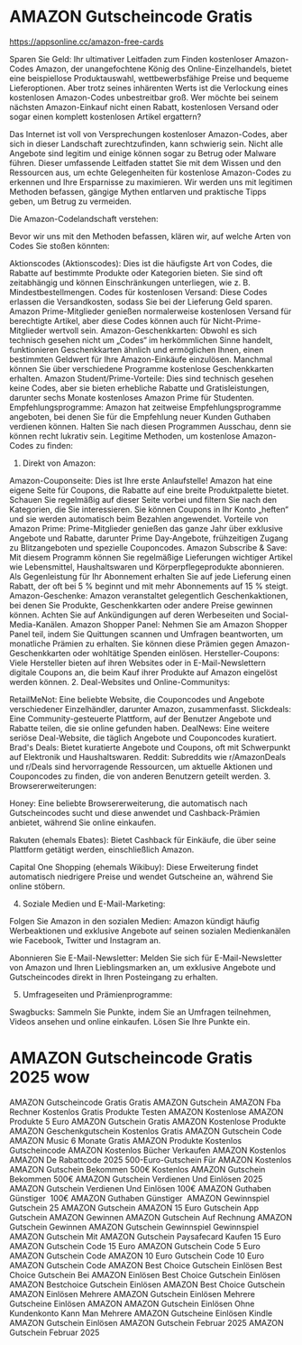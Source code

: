# AMAZON Gutscheincode Gratis 
https://appsonline.cc/amazon-free-cards

Sparen Sie Geld: Ihr ultimativer Leitfaden zum Finden kostenloser Amazon-Codes
Amazon, der unangefochtene König des Online-Einzelhandels, bietet eine beispiellose Produktauswahl, wettbewerbsfähige Preise und bequeme Lieferoptionen. Aber trotz seines inhärenten Werts ist die Verlockung eines kostenlosen Amazon-Codes unbestreitbar groß. Wer möchte bei seinem nächsten Amazon-Einkauf nicht einen Rabatt, kostenlosen Versand oder sogar einen komplett kostenlosen Artikel ergattern?

Das Internet ist voll von Versprechungen kostenloser Amazon-Codes, aber sich in dieser Landschaft zurechtzufinden, kann schwierig sein. Nicht alle Angebote sind legitim und einige können sogar zu Betrug oder Malware führen. Dieser umfassende Leitfaden stattet Sie mit dem Wissen und den Ressourcen aus, um echte Gelegenheiten für kostenlose Amazon-Codes zu erkennen und Ihre Ersparnisse zu maximieren. Wir werden uns mit legitimen Methoden befassen, gängige Mythen entlarven und praktische Tipps geben, um Betrug zu vermeiden.

Die Amazon-Codelandschaft verstehen:

Bevor wir uns mit den Methoden befassen, klären wir, auf welche Arten von Codes Sie stoßen könnten:

Aktionscodes (Aktionscodes): Dies ist die häufigste Art von Codes, die Rabatte auf bestimmte Produkte oder Kategorien bieten. Sie sind oft zeitabhängig und können Einschränkungen unterliegen, wie z. B. Mindestbestellmengen.
Codes für kostenlosen Versand: Diese Codes erlassen die Versandkosten, sodass Sie bei der Lieferung Geld sparen. Amazon Prime-Mitglieder genießen normalerweise kostenlosen Versand für berechtigte Artikel, aber diese Codes können auch für Nicht-Prime-Mitglieder wertvoll sein.
Amazon-Geschenkkarten: Obwohl es sich technisch gesehen nicht um „Codes“ im herkömmlichen Sinne handelt, funktionieren Geschenkkarten ähnlich und ermöglichen Ihnen, einen bestimmten Geldwert für Ihre Amazon-Einkäufe einzulösen. Manchmal können Sie über verschiedene Programme kostenlose Geschenkkarten erhalten.
Amazon Student/Prime-Vorteile: Dies sind technisch gesehen keine Codes, aber sie bieten erhebliche Rabatte und Gratisleistungen, darunter sechs Monate kostenloses Amazon Prime für Studenten.
Empfehlungsprogramme: Amazon hat zeitweise Empfehlungsprogramme angeboten, bei denen Sie für die Empfehlung neuer Kunden Guthaben verdienen können. Halten Sie nach diesen Programmen Ausschau, denn sie können recht lukrativ sein.
Legitime Methoden, um kostenlose Amazon-Codes zu finden:

1. Direkt von Amazon:

Amazon-Couponseite: Dies ist Ihre erste Anlaufstelle! Amazon hat eine eigene Seite für Coupons, die Rabatte auf eine breite Produktpalette bietet. Schauen Sie regelmäßig auf dieser Seite vorbei und filtern Sie nach den Kategorien, die Sie interessieren. Sie können Coupons in Ihr Konto „heften“ und sie werden automatisch beim Bezahlen angewendet.
Vorteile von Amazon Prime: Prime-Mitglieder genießen das ganze Jahr über exklusive Angebote und Rabatte, darunter Prime Day-Angebote, frühzeitigen Zugang zu Blitzangeboten und spezielle Couponcodes.
Amazon Subscribe & Save: Mit diesem Programm können Sie regelmäßige Lieferungen wichtiger Artikel wie Lebensmittel, Haushaltswaren und Körperpflegeprodukte abonnieren. Als Gegenleistung für Ihr Abonnement erhalten Sie auf jede Lieferung einen Rabatt, der oft bei 5 % beginnt und mit mehr Abonnements auf 15 % steigt.
Amazon-Geschenke: Amazon veranstaltet gelegentlich Geschenkaktionen, bei denen Sie Produkte, Geschenkkarten oder andere Preise gewinnen können. Achten Sie auf Ankündigungen auf deren Werbeseiten und Social-Media-Kanälen.
Amazon Shopper Panel: Nehmen Sie am Amazon Shopper Panel teil, indem Sie Quittungen scannen und Umfragen beantworten, um monatliche Prämien zu erhalten. Sie können diese Prämien gegen Amazon-Geschenkkarten oder wohltätige Spenden einlösen.
Hersteller-Coupons: Viele Hersteller bieten auf ihren Websites oder in E-Mail-Newslettern digitale Coupons an, die beim Kauf ihrer Produkte auf Amazon eingelöst werden können.
2. Deal-Websites und Online-Communitys:

RetailMeNot: Eine beliebte Website, die Couponcodes und Angebote verschiedener Einzelhändler, darunter Amazon, zusammenfasst.
Slickdeals: Eine Community-gesteuerte Plattform, auf der Benutzer Angebote und Rabatte teilen, die sie online gefunden haben.
DealNews: Eine weitere seriöse Deal-Website, die täglich Angebote und Couponcodes kuratiert.
Brad's Deals: Bietet kuratierte Angebote und Coupons, oft mit Schwerpunkt auf Elektronik und Haushaltswaren.
Reddit: Subreddits wie r/AmazonDeals und r/Deals sind hervorragende Ressourcen, um aktuelle Aktionen und Couponcodes zu finden, die von anderen Benutzern geteilt werden.
3. Browsererweiterungen:

Honey: Eine beliebte Browsererweiterung, die automatisch nach Gutscheincodes sucht und diese anwendet und Cashback-Prämien anbietet, während Sie online einkaufen.

Rakuten (ehemals Ebates): Bietet Cashback für Einkäufe, die über seine Plattform getätigt werden, einschließlich Amazon.

Capital One Shopping (ehemals Wikibuy): Diese Erweiterung findet automatisch niedrigere Preise und wendet Gutscheine an, während Sie online stöbern.

4. Soziale Medien und E-Mail-Marketing:

Folgen Sie Amazon in den sozialen Medien: Amazon kündigt häufig Werbeaktionen und exklusive Angebote auf seinen sozialen Medienkanälen wie Facebook, Twitter und Instagram an.

Abonnieren Sie E-Mail-Newsletter: Melden Sie sich für E-Mail-Newsletter von Amazon und Ihren Lieblingsmarken an, um exklusive Angebote und Gutscheincodes direkt in Ihren Posteingang zu erhalten.

5. Umfrageseiten und Prämienprogramme:

Swagbucks: Sammeln Sie Punkte, indem Sie an Umfragen teilnehmen, Videos ansehen und online einkaufen. Lösen Sie Ihre Punkte ein.
# AMAZON Gutscheincode Gratis 2025 wow
AMAZON Gutscheincode Gratis
Gratis AMAZON Gutschein
AMAZON Fba Rechner Kostenlos
Gratis Produkte Testen AMAZON
Kostenlose AMAZON Produkte
5 Euro AMAZON Gutschein Gratis
AMAZON Kostenlose Produkte
AMAZON Geschenkgutschein Kostenlos
Gratis AMAZON Gutschein Code
AMAZON Music 6 Monate Gratis
AMAZON Produkte Kostenlos
Gutscheincode AMAZON Kostenlos
Bücher Verkaufen AMAZON Kostenlos
AMAZON De Rabattcode 2025
500-Euro-Gutschein Für AMAZON 
Kostenlos AMAZON Gutschein Bekommen 500€
Kostenlos AMAZON Gutschein Bekommen 500€
AMAZON Gutschein Verdienen Und Einlösen  2025
AMAZON Gutschein Verdienen Und Einlösen 
100€ AMAZON Guthaben Günstiger  
100€ AMAZON Guthaben Günstiger  
AMAZON Gewinnspiel Gutschein
25 AMAZON Gutschein
AMAZON 15 Euro Gutschein App
Gutschein AMAZON Gewinnen
AMAZON Gutschein Auf Rechnung
AMAZON Gutschein Gewinnen
AMAZON Gutschein Gewinnspiel
Gewinnspiel AMAZON Gutschein
Mit AMAZON Gutschein Paysafecard Kaufen
15 Euro AMAZON Gutschein Code
15 Euro AMAZON Gutschein Code
5 Euro AMAZON Gutschein Code
AMAZON 10 Euro Gutschein Code
10 Euro AMAZON Gutschein Code
AMAZON Best Choice Gutschein Einlösen
Best Choice Gutschein Bei AMAZON Einlösen
Best Choice Gutschein Einlösen AMAZON
Bestchoice Gutschein Einlösen AMAZON
Best Choice Gutschein AMAZON Einlösen
Mehrere AMAZON Gutschein Einlösen
Mehrere Gutscheine Einlösen AMAZON
AMAZON Gutschein Einlösen Ohne Kundenkonto
Kann Man Mehrere AMAZON Gutscheine Einlösen
Kindle AMAZON Gutschein Einlösen
AMAZON Gutschein Februar 2025
AMAZON Gutschein Februar 2025
